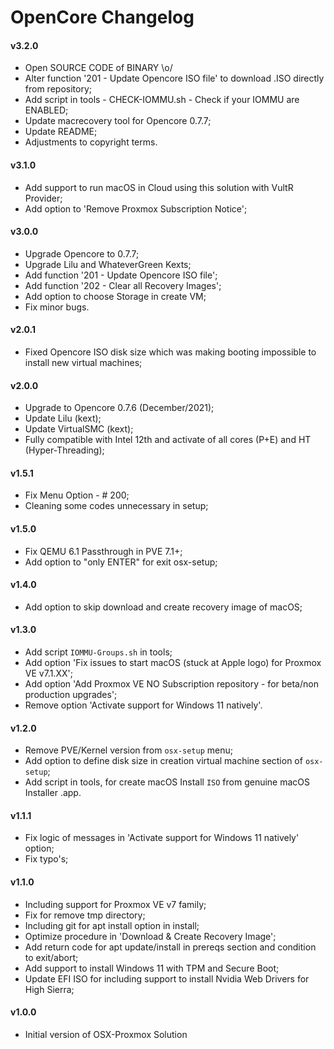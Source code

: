 OpenCore Changelog
==================

#### v3.2.0

- Open SOURCE CODE of BINARY \o/
- Alter function '201 - Update Opencore ISO file' to download .ISO directly from repository;
- Add script in tools - CHECK-IOMMU.sh - Check if your IOMMU are ENABLED;
- Update macrecovery tool for Opencore 0.7.7;
- Update README;
- Adjustments to copyright terms.

#### v3.1.0

- Add support to run macOS in Cloud using this solution with VultR Provider;
- Add option to 'Remove Proxmox Subscription Notice';

#### v3.0.0

- Upgrade Opencore to 0.7.7;
- Upgrade Lilu and WhateverGreen Kexts;
- Add function '201 - Update Opencore ISO file';
- Add function '202 - Clear all Recovery Images';
- Add option to choose Storage in create VM;
- Fix minor bugs.

#### v2.0.1

- Fixed Opencore ISO disk size which was making booting impossible to install new virtual machines;

#### v2.0.0

- Upgrade to Opencore 0.7.6 (December/2021);
- Update Lilu (kext);
- Update VirtualSMC (kext);
- Fully compatible with Intel 12th and activate of all cores (P+E) and HT (Hyper-Threading);

#### v1.5.1

- Fix Menu Option - # 200;
- Cleaning some codes unnecessary in setup;

#### v1.5.0

- Fix QEMU 6.1 Passthrough in PVE 7.1+;
- Add option to "only ENTER" for exit osx-setup;

#### v1.4.0

- Add option to skip download and create recovery image of macOS;

#### v1.3.0

- Add script ```IOMMU-Groups.sh``` in tools;
- Add option 'Fix issues to start macOS (stuck at Apple logo) for Proxmox VE v7.1.XX';
- Add option 'Add Proxmox VE NO Subscription repository - for beta/non production upgrades';
- Remove option 'Activate support for Windows 11 natively'.

#### v1.2.0

- Remove PVE/Kernel version from ```osx-setup``` menu;
- Add option to define disk size in creation virtual machine section of ```osx-setup```;
- Add script in tools, for create macOS Install ```ISO``` from genuine macOS Installer .app.

#### v1.1.1

- Fix logic of messages in 'Activate support for Windows 11 natively' option;
- Fix typo's;

#### v1.1.0

- Including support for Proxmox VE v7 family;
- Fix for remove tmp directory;
- Including git for apt install option in install;
- Optimize procedure in 'Download & Create Recovery Image';
- Add return code for apt update/install in prereqs section and condition to exit/abort;
- Add support to install Windows 11 with TPM and Secure Boot;
- Update EFI ISO for including support to install Nvidia Web Drivers for High Sierra;

#### v1.0.0

- Initial version of OSX-Proxmox Solution
